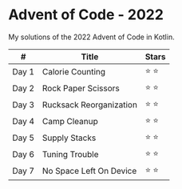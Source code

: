 # Advent of Code - 2022

My solutions of the 2022 Advent of Code in Kotlin.

\# | Title | Stars         |
------------ | ------------- |---------------| 
Day 1 | Calorie Counting  | :star: :star: |
Day 2 | Rock Paper Scissors | :star: :star: |
Day 3 | Rucksack Reorganization | :star: :star: |
Day 4 | Camp Cleanup | :star: :star: |
Day 5 | Supply Stacks | :star: :star: |
Day 6 | Tuning Trouble | :star: :star: |
Day 7 | No Space Left On Device | :star: :star: |


